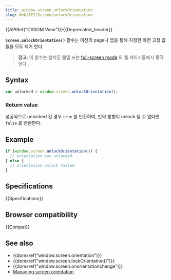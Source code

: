 ```yaml
---
title: window.screen.unlockOrientation
slug: Web/API/Screen/unlockOrientation
---
```


{{APIRef("CSSOM View")}}{{Deprecated_header}}

**`Screen.unlockOrientation()`** 함수는 이전의 page나 앱을 통해 지정한 화면 고정 값들을 모두 제거 한다.

> **참고:** 이 함수는 설치된 웹앱 또는 [full-screen mode](/ko/docs/Web/Guide/DOM/Using_full_screen_mode) 의 웹 페이지들에서 동작한다..

## Syntax

```js
var unlocked = window.screen.unlockOrientation();
```

### Return value

성공적으로 unlocked 된 경우 `true` 를 반환하며, 만약 방향이 unlock 될 수 없다면 `false` 를 반환한다.

## Example

```js
if (window.screen.unlockOrientation()) {
  // orientation was unlocked
} else {
  // orientation unlock failed
}
```

## Specifications

{{Specifications}}

## Browser compatibility

{{Compat}}

## See also

- {{domxref("window.screen.orientation")}}
- {{domxref("window.screen.lockOrientation()")}}
- {{domxref("window.screen.onorientationchange")}}
- [Managing screen orientation](/ko/docs/Managing_screen_orientation)
